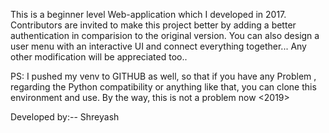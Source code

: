 This is a beginner level Web-application which I developed in 2017. Contributors are invited to make this project better by adding a better authentication in comparision to the original version.
You can also design a user menu with an interactive UI and connect everything together...
Any other modification will be appreciated too..


PS:
I pushed my venv to GITHUB as well, so that if you have any Problem <in future>, regarding the Python compatibility or anything like that, you can clone this environment and use. By the way, this is not a problem now <2019>

Developed by:-- Shreyash
